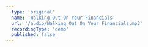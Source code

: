 ```yaml
---
  type: 'original'
  name: 'Walking Out On Your Financials'
  url: '/audio/Walking Out On Your Financials.mp3'
  recordingType: 'demo'
  published: false
---
```

